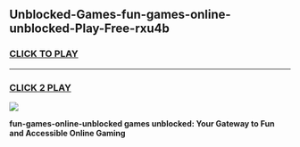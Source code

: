 
## Unblocked-Games-fun-games-online-unblocked-Play-Free-rxu4b
<h3>
<a href="https://premium76.site?title=fun-games-online-unblocked&ref=23A">CLICK TO PLAY</a></h3>
<hr>

<h3>
<a href="https://premium76.site?title=fun-games-online-unblocked&ref=23A">CLICK 2 PLAY</a>
  
</h3>

<a href="https://premium76.site?title=fun-games-online-unblocked&ref=23A"><img src="https://clearcache.store/games.png"></a>


**fun-games-online-unblocked games unblocked: Your Gateway to Fun and Accessible Online Gaming**
